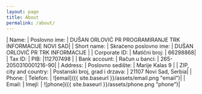```yaml
---
layout: page
title: About
permalink: /about/
---
```


| Name:         | Poslovno ime: | DUŠAN ORLOVIĆ PR PROGRAMIRANJE TRK INFORMACIJE NOVI SAD|
| Short name:   | Skraćeno poslovno ime: | DUŠAN ORLOVIĆ PR TRK INFORMACIJE |
| Corporate ID: | Matični broj: | 66298868|
| Tax ID: | PIB: |112707498 |
| Bank account: | Račun u banci: | 265-2050310001216-90|
| Address:      | Poslovno sedište: | Marije Kalas 9 |
| ZIP, city and country: | Postanski broj, grad i drzava: | 21107 Novi Sad, Serbia|
| Phone:        | Telefon: | ![email]({{ site.baseurl }}/assets/email.png "email")|
| Email:        | Imejl: | ![phone]({{ site.baseurl }}/assets/phone.png "phone")|

